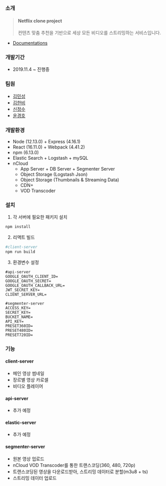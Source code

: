 ### 소개
> #### Netflix clone project
> 컨텐츠 맞춤 추천을 기반으로 세상 모든 비디오를 스트리밍하는 서비스입니다.
- [Documentations](https://github.com/connect-foundation/2019-19/wiki)

### 개발기간
- 2019.11.4 ~ 진행중

### 팀원
- [김민성](https://github.com/minsung1129)
- [김한비](https://github.com/KKambi)
- [신정수](https://github.com/jngsoo)
- [윤경호](https://github.com/zoomspeed)

### 개발환경
- Node (12.13.0) + Express (4.16.1)
- React (16.11.0) + Webpack (4.41.2)
- npm (6.13.0)
- Elastic Search + Logstash + mySQL
- nCloud
    - App Server + DB Server + Segmenter Server
    - Object Storage (Logstash Json)
    - Object Storage (Thumbnails & Streaming Data)
    - CDN+
    - VOD Transcoder

### 설치
1. 각 서버에 필요한 패키지 설치
```bash
npm install
```

2. 리액트 빌드
```bash
#client-server
npm run build
```

3. 환경변수 설정
```
#api-server
GOOGLE_OAUTH_CLIENT_ID=
GOOGLE_OAUTH_SECRET=
GOOGLE_OAUTH_CALLBACK_URL=
JWT_SECRET_KEY=
CLIENT_SERVER_URL=

#segmenter-server
ACCESS_KEY=
SECRET_KEY=
BUCKET_NAME=
API_KEY=
PRESET360ID=
PRESET480ID=
PRESET720ID=
```

### 기능
#### client-server
- 메인 영상 썸네일
- 장르별 영상 카로셀
- 비디오 플레이어

#### api-server
- 추가 예정

#### elastic-server
- 추가 예정

#### segmenter-server
- 원본 영상 업로드
- nCloud VOD Transcoder를 통한 트랜스코딩(360, 480, 720p)
- 트랜스코딩된 영상을 다운로드받아, 스트리밍 데이터로 분할(m3u8 + ts)
- 스트리밍 데이터 업로드
